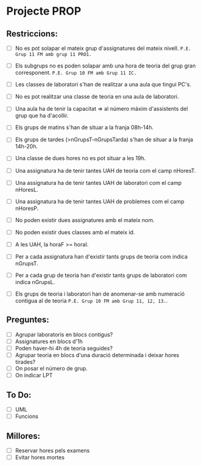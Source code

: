 # Projecte PROP

## Restriccions:

- [ ] No es pot solapar el mateix grup d'assignatures del mateix nivell. ```P.E. Grup 11 FM amb grup 11 PRO1.```
- [ ] Els subgrups no es poden solapar amb una hora de teoria del grup gran corresponent. ```P.E. Grup 10 FM amb Grup 11 IC.```
- [ ] Les classes de laboratori s'han de realitzar a una aula que tingui PC's.
- [ ] No es pot realitzar una classe de teoria en una aula de laboratori.
- [ ] Una aula ha de tenir la capacitat => al número màxim d'assistents del grup que ha d'acollir.
- [ ] Els grups de matins s'han de situar a la franja 08h-14h.
- [ ] Els grups de tardes (>nGrupsT-nGrupsTarda) s'han de situar a la franja 14h-20h.
- [ ] Una classe de dues hores no es pot situar a les 19h.
- [ ] Una assignatura ha de tenir tantes UAH de teoria com el camp nHoresT.
- [ ] Una assignatura ha de tenir tantes UAH de laboratori com el camp nHoresL.
- [ ] Una assignatura ha de tenir tantes UAH de problemes com el camp nHoresP.
- [ ] No poden existir dues assignatures amb el mateix nom.
- [ ] No poden existir dues classes amb el mateix id.
- [ ] A les UAH, la horaF >= horaI.
- [ ] Per a cada assignatura han d'existir tants grups de teoria com indica nGrupsT.
- [ ] Per a cada grup de teoria han d'existir tants grups de laboratori com indica nGrupsL.
- [ ] Els grups de teoria i laboratori han de anomenar-se amb numeració contigua al de teoria ```P.E. Grup 10 FM amb Grup 11, 12, 13.```.



## Preguntes:

- [ ] Agrupar laboratoris en blocs contigus?
- [ ] Assignatures en blocs d'1h
- [ ] Poden haver-hi 4h de teoria seguides?
- [ ] Agrupar teoria en blocs d'una duració determinada i deixar hores tirades?
- [ ] On posar el número de grup.
- [ ] On indicar LPT

## To Do:

- [ ] UML
- [ ] Funcions

## Millores:

- [ ] Reservar hores pels examens
- [ ] Evitar hores mortes
